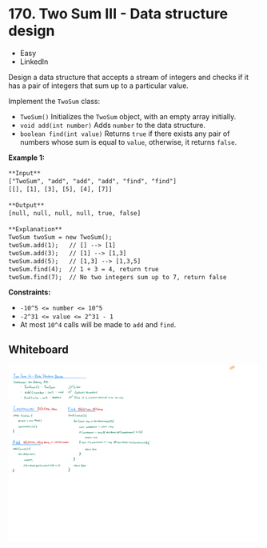 # 170. Two Sum III - Data structure design
- Easy
- LinkedIn

Design a data structure that accepts a stream of integers and checks if it has a
pair of integers that sum up to a particular value.

Implement the `TwoSum` class:
- `TwoSum()` Initializes the `TwoSum` object, with an empty array initially.
- `void add(int number)` Adds `number` to the data structure.
- `boolean find(int value)` Returns `true` if there exists any pair of numbers
whose sum is equal to `value`, otherwise, it returns `false`.

**Example 1:**
```
**Input**
["TwoSum", "add", "add", "add", "find", "find"]
[[], [1], [3], [5], [4], [7]]

**Output**
[null, null, null, null, true, false]

**Explanation**
TwoSum twoSum = new TwoSum();
twoSum.add(1);   // [] --> [1]
twoSum.add(3);   // [1] --> [1,3]
twoSum.add(5);   // [1,3] --> [1,3,5]
twoSum.find(4);  // 1 + 3 = 4, return true
twoSum.find(7);  // No two integers sum up to 7, return false
```

**Constraints:**
- `-10^5 <= number <= 10^5`
- `-2^31 <= value <= 2^31 - 1`
- At most `10^4` calls will be made to `add` and `find`.

## Whiteboard
![Whiteboard Image][whiteboard-image]

<!-- Refs -->
[whiteboard-image]: whiteboard.jpg

